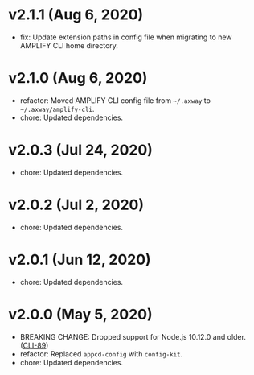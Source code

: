 # v2.1.1 (Aug 6, 2020)

 * fix: Update extension paths in config file when migrating to new AMPLIFY CLI home directory.

# v2.1.0 (Aug 6, 2020)

 * refactor: Moved AMPLIFY CLI config file from `~/.axway` to `~/.axway/amplify-cli`.
 * chore: Updated dependencies.

# v2.0.3 (Jul 24, 2020)

 * chore: Updated dependencies.

# v2.0.2 (Jul 2, 2020)

 * chore: Updated dependencies.

# v2.0.1 (Jun 12, 2020)

 * chore: Updated dependencies.

# v2.0.0 (May 5, 2020)

 * BREAKING CHANGE: Dropped support for Node.js 10.12.0 and older.
   ([CLI-89](https://jira.axway.com/browse/CLI-89))
 * refactor: Replaced `appcd-config` with `config-kit`.
 * chore: Updated dependencies.
